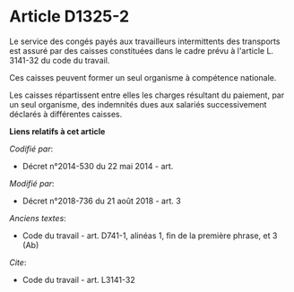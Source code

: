 # Article D1325-2

Le service des congés payés aux travailleurs intermittents des transports est assuré par des caisses constituées dans le
cadre prévu à l'article L. 3141-32 du code du travail.

Ces caisses peuvent former un seul organisme à compétence nationale.

Les caisses répartissent entre elles les charges résultant du paiement, par un seul organisme, des indemnités dues aux
salariés successivement déclarés à différentes caisses.

**Liens relatifs à cet article**

_Codifié par_:

  - Décret n°2014-530 du 22 mai 2014 - art.

_Modifié par_:

  - Décret n°2018-736 du 21 août 2018 - art. 3

_Anciens textes_:

  - Code du travail - art. D741-1, alinéas 1, fin de la première phrase, et 3 (Ab)

_Cite_:

  - Code du travail - art. L3141-32
